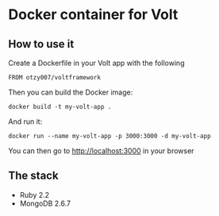 # Docker container for Volt

## How to use it
Create a Dockerfile in your Volt app with the following

```
FROM otzy007/voltframework
```

Then you can build the Docker image:

```
docker build -t my-volt-app .
```

And run it:

```
docker run --name my-volt-app -p 3000:3000 -d my-volt-app
```

You can then go to [http://localhost:3000](http://localhost:3000) in your browser

## The stack
* Ruby 2.2
* MongoDB 2.6.7
